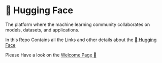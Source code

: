 # 🤗 Hugging Face
The platform where the machine learning community collaborates on models, datasets, and applications.

In this Repo Contains all the Links and other details about the [🤗 Hugging Face](https://huggingface.co/)

Please Have a look on the [Welcome Page 👋]()
